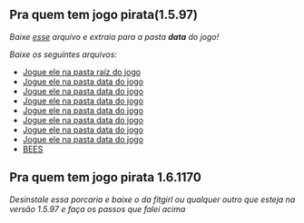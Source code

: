 ## Pra quem tem jogo pirata(1.5.97)
_Baixe [esse](https://drive.google.com/file/d/1mE67yRC5f4oeqEqsiOeUjuzBYFtr2hSV/view) arquivo e extraia para a pasta **data** do jogo!_

_Baixe os seguintes arquivos:_
- [Jogue ele na pasta raíz do jogo](https://cdn.discordapp.com/attachments/449689632779665412/1258085835950133348/Skyrim.ccc?ex=6686c33d&is=668571bd&hm=eb367920d540af3746837f663ad15bc1b22c46f0be7b18e6181183470cfa57d1&)
- [Jogue ele na pasta data do jogo](https://cdn.discordapp.com/attachments/449689632779665412/1258086086773702747/MarketplaceTextures.bsa?ex=6686c379&is=668571f9&hm=50abf141e03ddc094575376ff3321853d3c25ea797b1addfc711914007bffbcb&)
- [Jogue ele na pasta data do jogo](https://cdn.discordapp.com/attachments/449689632779665412/1258086087201390684/HearthFires.esm?ex=6686c379&is=668571f9&hm=7e68f61cd457c6891dd0bd6ebe079756e9284cafec8fe8cafa0ae5788d34dba5&)
- [Jogue ele na pasta data do jogo](https://www.mediafire.com/file/bf6u1ucuyy6n5z2/Dawnguard.esm/file)
- [Jogue ele na pasta data do jogo](https://www.mediafire.com/file/eqodptmhrm5uv7q/Dragonborn.esm/file)
- [Jogue ele na pasta data do jogo](https://www.mediafire.com/file/1nwbdhzx2s80ea9/Update.esm/file)
- [Jogue ele na pasta data do jogo](https://www.mediafire.com/file/4hxyg3czke4zhzu/_ResourcePack.bsa/file)
- [Jogue ele na pasta data do jogo](https://www.mediafire.com/file/zp7gcpamxn93pbg/_ResourcePack.esl/file)
- [BEES](https://www.nexusmods.com/skyrimspecialedition/mods/106441)

## Pra quem tem jogo pirata 1.6.1170
_Desinstale essa porcaria e baixe o da fitgirl ou qualquer outro que esteja na versão 1.5.97 e faça os passos que falei acima_
